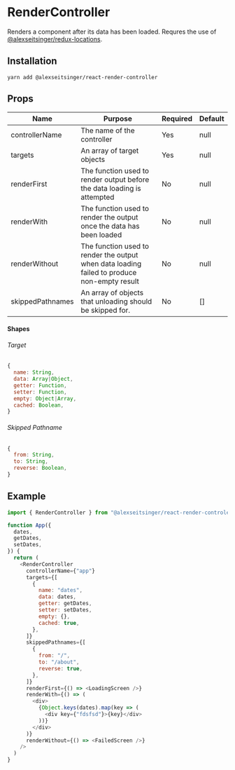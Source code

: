 # RenderController

Renders a component after its data has been loaded. Requres the use of
[@alexseitsinger/redux-locations](https://github.com/alexseitsinger/redux-locations).

## Installation

```
yarn add @alexseitsinger/react-render-controller
```

## Props

__Name__         | __Purpose__                                                                                 | __Required__ | __Default__
---              | ---                                                                                         | ---          | ---
controllerName   | The name of the controller                                                                  | Yes          | null
targets          | An array of target objects                                                                  | Yes          | null
renderFirst      | The function used to render output before the data loading is attempted                     | No           | null
renderWith       | The function used to render the output once the data has been loaded                        | No           | null
renderWithout    | The function used to render the output when data loading failed to produce non-empty result | No           | null
skippedPathnames | An array of objects that unloading should be skipped for.                                   | No           | []

#### Shapes

###### Target

```javascript
{
  name: String,
  data: Array|Object,
  getter: Function,
  setter: Function,
  empty: Object|Array,
  cached: Boolean,
}
```

###### Skipped Pathname

```javascript
{
  from: String,
  to: String,
  reverse: Boolean,
}
```

## Example

```javascript
import { RenderController } from "@alexseitsinger/react-render-controler"

function App({
  dates,
  getDates,
  setDates,
}) {
  return (
    <RenderController
      controllerName={"app"}
      targets={[
        {
          name: "dates",
          data: dates,
          getter: getDates,
          setter: setDates,
          empty: {},
          cached: true,
        },
      ]}
      skippedPathnames={[
        {
          from: "/",
          to: "/about",
          reverse: true,
        },
      ]}
      renderFirst={() => <LoadingScreen />}
      renderWith={() => (
        <div>
          {Object.keys(dates).map(key => (
            <div key={"fdsfsd"}>{key}</div>
          ))}
        </div>
      )}
      renderWithout={() => <FailedScreen />}
    />
  )
}
```
